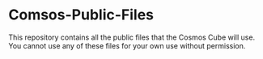 # Comsos-Public-Files
This repository contains all the public files that the Cosmos Cube will use. You cannot use any of these files for your own use without permission.
